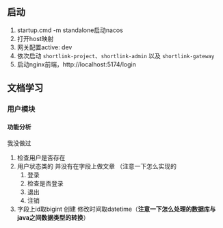 ## 启动
1. startup.cmd -m standalone启动nacos
2. 打开host映射
3. 网关配置active: dev
4. 依次启动 `shortlink-project`、`shortlink-admin` 以及 `shortlink-gateway`
5. 启动nginx前端，http://localhost:5174/login

## 文档学习
### 用户模块
#### 功能分析
我没做过
1. 检查用户是否存在
2. 用户状态类的 并没有在字段上做文章 （注意一下怎么实现的
	1. 登录
	2. 检查是否登录
	3. 退出
	4. 注销
3. 字段上id取bigint 创建 修改时间取datetime（**注意一下怎么处理的数据库与java之间数据类型的转换**）